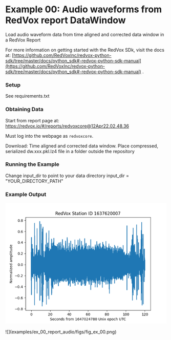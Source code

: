 # Example 00: Audio waveforms from RedVox report DataWindow

Load audio waveform data from time aligned and corrected data window in a RedVox Report

For more information on getting started with the RedVox SDk, visit the docs at:
[https://github.com/RedVoxInc/redvox-python-sdk/tree/master/docs/python_sdk#-redvox-python-sdk-manual](https://github.com/RedVoxInc/redvox-python-sdk/tree/master/docs/python_sdk#-redvox-python-sdk-manual)
.

### Setup

See requirements.txt

### Obtaining Data

Start from report page at:
https://redvox.io/#/reports/redvoxcore@12Apr22.02.48.36

Must log into the webpage as `redvoxcore`.

Download:
Time aligned and corrected data window.
Place compressed, serialized dw.xxx.pkl.lz4 file in a folder outside the repository

### Running the Example

Change input_dir to point to your data directory
input_dir = "YOUR_DIRECTORY_PATH"

### Example Output

<p align="center">
<img src="https://github.com/RedVoxInc/redvox-examples/blob/main/examples/ex_00_report_audio/figs/fig_ex_00.png?raw=true">
</p>
![](examples/ex_00_report_audio/figs/fig_ex_00.png)

